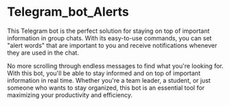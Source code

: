 ﻿# Telegram_bot_Alerts


This Telegram bot is the perfect solution for staying on top of important information in group chats. With its easy-to-use commands, you can set "alert words" that are important to you and receive notifications whenever they are used in the chat. 

No more scrolling through endless messages to find what you're looking for. With this bot, you'll be able to stay informed and on top of important information in real time. Whether you're a team leader, a student, or just someone who wants to stay organized, this bot is an essential tool for maximizing your productivity and efficiency. 
